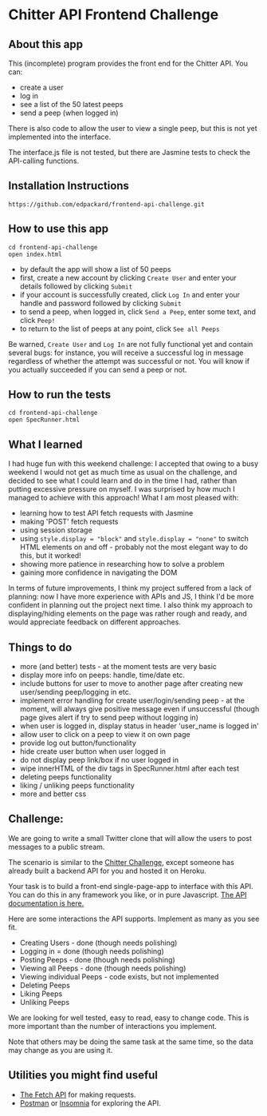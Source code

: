 # Chitter API Frontend Challenge

## About this app

This (incomplete) program provides the front end for the Chitter API. You can:

- create a user
- log in
- see a list of the 50 latest peeps
- send a peep (when logged in)

There is also code to allow the user to view a single peep, but this is not yet implemented into the interface.

The interface.js file is not tested, but there are Jasmine tests to check the API-calling functions.

## Installation Instructions

```
https://github.com/edpackard/frontend-api-challenge.git
```

## How to use this app

```
cd frontend-api-challenge
open index.html
```

- by default the app will show a list of 50 peeps
- first, create a new account by clicking `Create User` and enter your details followed by clicking `Submit`
- if your account is successfully created, click `Log In` and enter your handle and password followed by clicking `Submit`
- to send a peep, when logged in, click `Send a Peep`, enter some text, and click `Peep!`
- to return to the list of peeps at any point, click `See all Peeps`

Be warned, `Create User` and `Log In` are not fully functional yet and contain several bugs: for instance, you will receive a successful log in message regardless of whether the attempt was successful or not. You will know if you actually succeeded if you can send a peep or not.

## How to run the tests

```
cd frontend-api-challenge
open SpecRunner.html
```

## What I learned

I had huge fun with this weekend challenge: I accepted that owing to a busy weekend I would not get as much time as usual on the challenge, and decided to see what I could learn and do in the time I had, rather than putting excessive pressure on myself. I was surprised by how much I managed to achieve with this approach! What I am most pleased with:

- learning how to test API fetch requests with Jasmine
- making 'POST' fetch requests
- using session storage
- using `style.display = "block"` and `style.display = "none"` to switch HTML elements on and off - probably not the most elegant way to do this, but it worked!
- showing more patience in researching how to solve a problem
- gaining more confidence in navigating the DOM

In terms of future improvements, I think my project suffered from a lack of planning: now I have more experience with APIs and JS, I think I'd be more confident in planning out the project next time. I also think my approach to displaying/hiding elements on the page was rather rough and ready, and would appreciate feedback on different approaches.

## Things to do

- more (and better) tests - at the moment tests are very basic
- display more info on peeps: handle, time/date etc.
- include buttons for user to move to another page after creating new user/sending peep/logging in etc.
- implement error handling for create user/login/sending peep - at the moment, will always give positive message even if unsuccessful (though page gives alert if try to send peep without logging in)
- when user is logged in, display status in header 'user_name is logged in'
- allow user to click on a peep to view it on own page
- provide log out button/functionality
- hide create user button when user logged in
- do not display peep link/box if no user logged in
- wipe innerHTML of the div tags in SpecRunner.html after each test
- deleting peeps functionality
- liking / unliking peeps functionality
- more and better css

## Challenge:

We are going to write a small Twitter clone that will allow the users to post messages to a public stream.

The scenario is similar to the [Chitter Challenge](https://github.com/makersacademy/chitter-challenge), except someone has already built a backend API for you and hosted it on Heroku.

Your task is to build a front-end single-page-app to interface with this API. You can do this in any framework you like, or in pure Javascript. [The API documentation is here.](https://github.com/makersacademy/chitter_api_backend)

Here are some interactions the API supports. Implement as many as you see fit.

- Creating Users - done (though needs polishing)
- Logging in = done (though needs polishing)
- Posting Peeps - done (though needs polishing)
- Viewing all Peeps - done (though needs polishing)
- Viewing individual Peeps - code exists, but not implemented
- Deleting Peeps
- Liking Peeps
- Unliking Peeps

We are looking for well tested, easy to read, easy to change code. This is more important than the number of interactions you implement.

Note that others may be doing the same task at the same time, so the data may change as you are using it.

## Utilities you might find useful

- [The Fetch API](https://developer.mozilla.org/en-US/docs/Web/API/Fetch_API/Using_Fetch) for making requests.
- [Postman](https://www.getpostman.com/) or [Insomnia](https://insomnia.rest/) for exploring the API.
